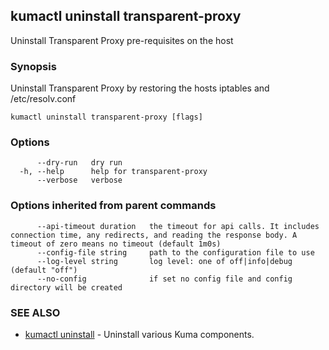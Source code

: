 ---
---
## kumactl uninstall transparent-proxy

Uninstall Transparent Proxy pre-requisites on the host

### Synopsis

Uninstall Transparent Proxy by restoring the hosts iptables and /etc/resolv.conf

```
kumactl uninstall transparent-proxy [flags]
```

### Options

```
      --dry-run   dry run
  -h, --help      help for transparent-proxy
      --verbose   verbose
```

### Options inherited from parent commands

```
      --api-timeout duration   the timeout for api calls. It includes connection time, any redirects, and reading the response body. A timeout of zero means no timeout (default 1m0s)
      --config-file string     path to the configuration file to use
      --log-level string       log level: one of off|info|debug (default "off")
      --no-config              if set no config file and config directory will be created
```

### SEE ALSO

* [kumactl uninstall](kumactl_uninstall)	 - Uninstall various Kuma components.

